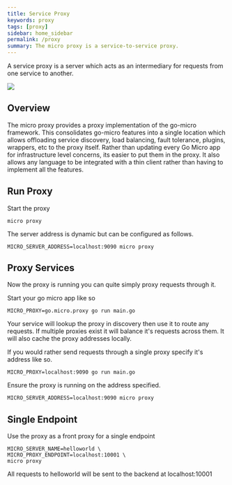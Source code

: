 ```yaml
---
title: Service Proxy
keywords: proxy
tags: [proxy]
sidebar: home_sidebar
permalink: /proxy
summary: The micro proxy is a service-to-service proxy.
---
```


A service proxy is a server which acts as an intermediary for requests from one service to another.

<img src="images/proxy.svg" />

## Overview

The micro proxy provides a proxy implementation of the go-micro framework. This consolidates go-micro features into a single location which allows 
offloading service discovery, load balancing, fault tolerance, plugins, wrappers, etc to the proxy itself. Rather than updating every Go Micro 
app for infrastructure level concerns, its easier to put them in the proxy. It also allows any language to be integrated with a thin client 
rather than having to implement all the features.

## Run Proxy

Start the proxy

```shell
micro proxy
```

The server address is dynamic but can be configured as follows.

```
MICRO_SERVER_ADDRESS=localhost:9090 micro proxy
```

## Proxy Services

Now the proxy is running you can quite simply proxy requests through it.

Start your go micro app like so

```
MICRO_PROXY=go.micro.proxy go run main.go
```

Your service will lookup the proxy in discovery then use it to route any requests. If multiple proxies exist it will balance 
it's requests across them. It will also cache the proxy addresses locally.


If you would rather send requests through a single proxy specify it's address like so.

```
MICRO_PROXY=localhost:9090 go run main.go
```

Ensure the proxy is running on the address specified.

```
MICRO_SERVER_ADDRESS=localhost:9090 micro proxy
```

## Single Endpoint

Use the proxy as a front proxy for a single endpoint

```
MICRO_SERVER_NAME=helloworld \
MICRO_PROXY_ENDPOINT=localhost:10001 \
micro proxy
```

All requests to helloworld will be sent to the backend at localhost:10001

